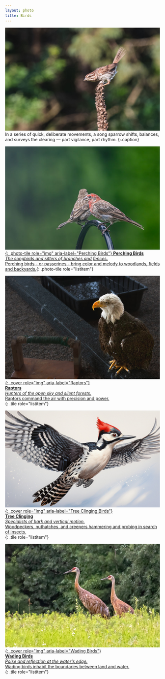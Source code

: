 ```yaml
---
layout: photo
title: Birds
---
```


![Perching Birds](/gallery/animals/birds/assets/perching/song-sparrow/E21A1917_1.jpg)In a series of quick, deliberate movements, a song sparrow shifts, balances, and surveys the clearing — part vigilance, part rhythm.
{:.caption}

<div class="grid" role="list">

[![Perching Birds](/gallery/animals/birds/assets/perching/house-wren/E21A2645.jpg){: .photo-tile role="img" aria-label="Perching Birds"}
**Perching Birds**  
_The songbirds and sitters of branches and fences._  
Perching birds - or passerines - bring color and melody to woodlands, fields and backyards.](/gallery/animals/birds/perching){: .photo-tile role="listitem"}

[![Raptors](/gallery/animals/birds/assets/raptors/bald-eagle/IMG_0004.jpg){: .cover role="img" aria-label="Raptors"}  
**Raptors**  
_Hunters of the open sky and silent forests._  
Raptors command the air with precision and power.  
](/gallery/animals/birds/raptors/){: .tile role="listitem"}

[![Tree Clinging Birds](/gallery/animals/birds/assets/tree-clinging/woodpecker-flying.jpg){: .cover role="img" aria-label="Tree Clinging Birds"}  
**Tree Clinging**  
_Specialists of bark and vertical motion._  
Woodpeckers, nuthatches, and creepers hammering and probing in search of insects.  
](/gallery/animals/birds/tree-clinging/){: .tile role="listitem"}

</div>

<div class="grid" role="list">

[![Wading Birds](/gallery/animals/birds/assets/waders/sandhill-crane/E21A2039.jpg){: .cover role="img" aria-label="Wading Birds"}  
**Wading Birds**  
_Poise and reflection at the water's edge._  
Wading birds inhabit the boundaries between land and water.  
](/gallery/animals/birds/waders/){: .tile role="listitem"}

</div>
